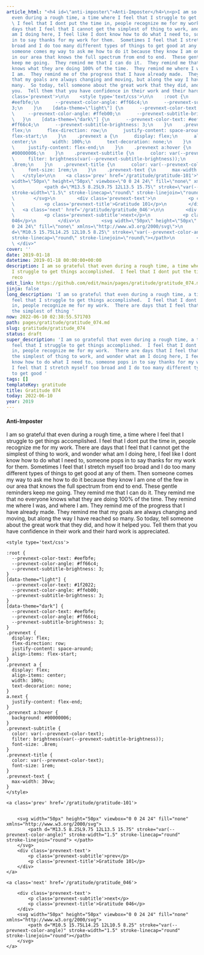 ```yaml
---
article_html: "<h4 id=\"anti-imposter\">Anti-Imposter</h4>\n<p>I am so grateful that
  even during a rough time, a time where I feel that I struggle to get things accomplished.
  \ I feel that I dont put the time in, people recognize me for my work.  There are
  days that I feel that I cannot get the simplest of thing to work, and wonder what
  am I doing here, I feel like I dont know how to do what I need to, someone pops
  in to say thanks for my work for them.  Sometimes I feel that I stretch myself too
  broad and I do too many different types of things to get good at any of them.  Then
  someone comes my way to ask me how to do it because they know I am one of the few
  in our area that knows the full spectrum from end to end.  These gentle reminders
  keep me going.  They remind me that I can do it.  They remind me that no everyone
  knows what they are doing 100% of the time.  They remind me where I was, and where
  I am.  They remind me of the progress that I have already made.  They remind me
  that my goals are always changing and moving, but along the way I have reached so
  many.  So today, tell someone about the great work that they did, and how it helped
  you.  Tell them that you have confidence in their work and their hard work is appreciated.</p>\n<div
  class='prevnext'>\n\n    <style type='text/css'>\n\n    :root {\n      --prevnext-color-text:
  #eefbfe;\n      --prevnext-color-angle: #ff66c4;\n      --prevnext-subtitle-brightness:
  3;\n    }\n    [data-theme=\"light\"] {\n      --prevnext-color-text: #1f2022;\n
  \     --prevnext-color-angle: #ffeb00;\n      --prevnext-subtitle-brightness: 3;\n
  \   }\n    [data-theme=\"dark\"] {\n      --prevnext-color-text: #eefbfe;\n      --prevnext-color-angle:
  #ff66c4;\n      --prevnext-subtitle-brightness: 3;\n    }\n    .prevnext {\n      display:
  flex;\n      flex-direction: row;\n      justify-content: space-around;\n      align-items:
  flex-start;\n    }\n    .prevnext a {\n      display: flex;\n      align-items:
  center;\n      width: 100%;\n      text-decoration: none;\n    }\n    a.next {\n
  \     justify-content: flex-end;\n    }\n    .prevnext a:hover {\n      background:
  #00000006;\n    }\n    .prevnext-subtitle {\n      color: var(--prevnext-color-text);\n
  \     filter: brightness(var(--prevnext-subtitle-brightness));\n      font-size:
  .8rem;\n    }\n    .prevnext-title {\n      color: var(--prevnext-color-text);\n
  \     font-size: 1rem;\n    }\n    .prevnext-text {\n      max-width: 30vw;\n    }\n
  \   </style>\n\n    <a class='prev' href='/gratitude/gratitude-101'>\n\n\n        <svg
  width=\"50px\" height=\"50px\" viewbox=\"0 0 24 24\" fill=\"none\" xmlns=\"http://www.w3.org/2000/svg\">\n
  \           <path d=\"M13.5 8.25L9.75 12L13.5 15.75\" stroke=\"var(--prevnext-color-angle)\"
  stroke-width=\"1.5\" stroke-linecap=\"round\" stroke-linejoin=\"round\"> </path>\n
  \       </svg>\n        <div class='prevnext-text'>\n            <p class='prevnext-subtitle'>prev</p>\n
  \           <p class='prevnext-title'>Gratitude 101</p>\n        </div>\n    </a>\n\n
  \   <a class='next' href='/gratitude/gratitude_046'>\n\n        <div class='prevnext-text'>\n
  \           <p class='prevnext-subtitle'>next</p>\n            <p class='prevnext-title'>Gratitude
  046</p>\n        </div>\n        <svg width=\"50px\" height=\"50px\" viewbox=\"0
  0 24 24\" fill=\"none\" xmlns=\"http://www.w3.org/2000/svg\">\n            <path
  d=\"M10.5 15.75L14.25 12L10.5 8.25\" stroke=\"var(--prevnext-color-angle)\" stroke-width=\"1.5\"
  stroke-linecap=\"round\" stroke-linejoin=\"round\"></path>\n        </svg>\n    </a>\n
  \ </div>"
cover: ''
date: 2019-01-18
datetime: 2019-01-18 00:00:00+00:00
description: I am so grateful that even during a rough time, a time where I feel that
  I struggle to get things accomplished.  I feel that I dont put the time in, people
  reco
edit_link: https://github.com/edit/main/pages/gratitude/gratitude_074.md
jinja: false
long_description: 'I am so grateful that even during a rough time, a time where I
  feel that I struggle to get things accomplished.  I feel that I dont put the time
  in, people recognize me for my work.  There are days that I feel that I cannot get
  the simplest of thing '
now: 2022-06-10 02:38:55.571703
path: pages/gratitude/gratitude_074.md
slug: gratitude/gratitude_074
status: draft
super_description: 'I am so grateful that even during a rough time, a time where I
  feel that I struggle to get things accomplished.  I feel that I dont put the time
  in, people recognize me for my work.  There are days that I feel that I cannot get
  the simplest of thing to work, and wonder what am I doing here, I feel like I dont
  know how to do what I need to, someone pops in to say thanks for my work for them.  Sometimes
  I feel that I stretch myself too broad and I do too many different types of things
  to get good '
tags: []
templateKey: gratitude
title: Gratitude 074
today: 2022-06-10
year: 2019
---
```


#### Anti-Imposter

I am so grateful that even during a rough time, a time where I feel that I struggle to get things accomplished.  I feel that I dont put the time in, people recognize me for my work.  There are days that I feel that I cannot get the simplest of thing to work, and wonder what am I doing here, I feel like I dont know how to do what I need to, someone pops in to say thanks for my work for them.  Sometimes I feel that I stretch myself too broad and I do too many different types of things to get good at any of them.  Then someone comes my way to ask me how to do it because they know I am one of the few in our area that knows the full spectrum from end to end.  These gentle reminders keep me going.  They remind me that I can do it.  They remind me that no everyone knows what they are doing 100% of the time.  They remind me where I was, and where I am.  They remind me of the progress that I have already made.  They remind me that my goals are always changing and moving, but along the way I have reached so many.  So today, tell someone about the great work that they did, and how it helped you.  Tell them that you have confidence in their work and their hard work is appreciated.
<div class='prevnext'>

    <style type='text/css'>

    :root {
      --prevnext-color-text: #eefbfe;
      --prevnext-color-angle: #ff66c4;
      --prevnext-subtitle-brightness: 3;
    }
    [data-theme="light"] {
      --prevnext-color-text: #1f2022;
      --prevnext-color-angle: #ffeb00;
      --prevnext-subtitle-brightness: 3;
    }
    [data-theme="dark"] {
      --prevnext-color-text: #eefbfe;
      --prevnext-color-angle: #ff66c4;
      --prevnext-subtitle-brightness: 3;
    }
    .prevnext {
      display: flex;
      flex-direction: row;
      justify-content: space-around;
      align-items: flex-start;
    }
    .prevnext a {
      display: flex;
      align-items: center;
      width: 100%;
      text-decoration: none;
    }
    a.next {
      justify-content: flex-end;
    }
    .prevnext a:hover {
      background: #00000006;
    }
    .prevnext-subtitle {
      color: var(--prevnext-color-text);
      filter: brightness(var(--prevnext-subtitle-brightness));
      font-size: .8rem;
    }
    .prevnext-title {
      color: var(--prevnext-color-text);
      font-size: 1rem;
    }
    .prevnext-text {
      max-width: 30vw;
    }
    </style>
    
    <a class='prev' href='/gratitude/gratitude-101'>
    

        <svg width="50px" height="50px" viewbox="0 0 24 24" fill="none" xmlns="http://www.w3.org/2000/svg">
            <path d="M13.5 8.25L9.75 12L13.5 15.75" stroke="var(--prevnext-color-angle)" stroke-width="1.5" stroke-linecap="round" stroke-linejoin="round"> </path>
        </svg>
        <div class='prevnext-text'>
            <p class='prevnext-subtitle'>prev</p>
            <p class='prevnext-title'>Gratitude 101</p>
        </div>
    </a>
    
    <a class='next' href='/gratitude/gratitude_046'>
    
        <div class='prevnext-text'>
            <p class='prevnext-subtitle'>next</p>
            <p class='prevnext-title'>Gratitude 046</p>
        </div>
        <svg width="50px" height="50px" viewbox="0 0 24 24" fill="none" xmlns="http://www.w3.org/2000/svg">
            <path d="M10.5 15.75L14.25 12L10.5 8.25" stroke="var(--prevnext-color-angle)" stroke-width="1.5" stroke-linecap="round" stroke-linejoin="round"></path>
        </svg>
    </a>
  </div>